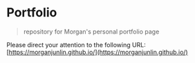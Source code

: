 # Portfolio
> repository for Morgan's personal portfolio page

Please direct your attention to the following URL: [https://morganjunlin.github.io/](https://morganjunlin.github.io/)